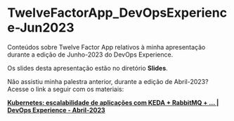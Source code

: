 # TwelveFactorApp_DevOpsExperience-Jun2023
Conteúdos sobre Twelve Factor App relativos à minha apresentação durante a edição de Junho-2023 do DevOps Experience.

Os slides desta apresentação estão no diretório **Slides**.

Não assistiu minha palestra anterior, durante a edição de Abril-2023? Acesse o link a seguir com os materiais:

[**Kubernetes: escalabilidade de aplicações com KEDA + RabbitMQ + … | DevOps Experience - Abril-2023**](https://renatogroffe.medium.com/kubernetes-escalabilidade-de-aplica%C3%A7%C3%B5es-com-keda-rabbitmq-devops-experience-abril-2023-f978f5f1d689)
